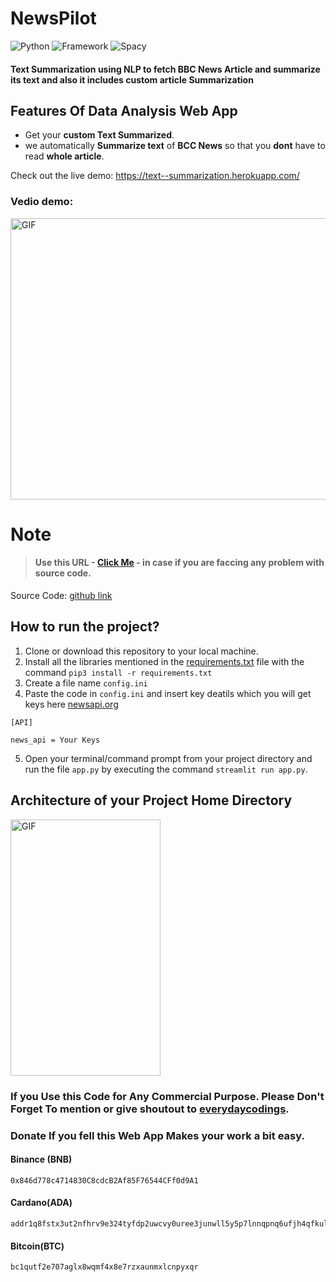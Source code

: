 # NewsPilot

![Python](https://img.shields.io/badge/Python-3.8-blueviolet)
![Framework](https://img.shields.io/badge/Framework-sreamlit-red)
![Spacy](https://img.shields.io/badge/Library-Spacy-blue)


#### **Text Summarization using NLP** to fetch BBC News Article and summarize its text and also it includes custom article Summarization

## Features Of Data Analysis Web App
- Get your **custom Text Summarized**.
- we automatically **Summarize text** of **BCC News** so that you **dont** have to read **whole article**.



Check out the live demo: https://text--summarization.herokuapp.com/

### Vedio demo:
<p><img  alt="GIF" src="https://github.com/everydaycodings/Text-Summarization-using-NLP/blob/master/presentation/demo.gif" width="800" height="450" /></p>

# Note

> #### Use this URL - [Click Me](https://github.com/everydaycodings/Text-Summarization-using-NLP/issues/new) - in case if you are faccing any problem with source code.



Source Code: [github link](https://github.com/everydaycodings/Text-Summarization-using-NLP)


## How to run the project?

1. Clone or download this repository to your local machine.
2. Install all the libraries mentioned in the [requirements.txt](https://github.com/everydaycodings/Text-Summarization-using-NLP/blob/master/requirements.txt) file with the command `pip3 install -r requirements.txt`
3. Create a file name `config.ini`
4. Paste the code in `config.ini` and insert key deatils which you will get keys here [newsapi.org](https://newsapi.org/)
```
[API]

news_api = Your Keys

```
5. Open your terminal/command prompt from your project directory and run the file `app.py` by executing the command `streamlit run app.py`.

## Architecture of your Project Home Directory
<p><img  alt="GIF" src="https://github.com/everydaycodings/Text-Summarization-using-NLP/blob/master/presentation/arc.png" width="240" height="410" /></p>


### If you Use this Code for Any Commercial Purpose. Please Don't Forget To mention or give shoutout to [everydaycodings](https://github.com/everydaycodings).

### Donate If you fell this Web App Makes your work a bit easy.

#### Binance (BNB)
```
0x846d778c4714830C8cdcB2Af85F76544CFf0d9A1
```
#### Cardano(ADA)
```
addr1q8fstx3ut2nfhrv9e324tyfdp2uwcvy0uree3junwll5y5p7lnnqpnq6ufjh4qfkul9tvx49udsnyq7vmst6huvngyss72e63v
```

#### Bitcoin(BTC)
```
bc1qutf2e707aglx8wqmf4x8e7rzxaunmxlcnpyxqr
```
